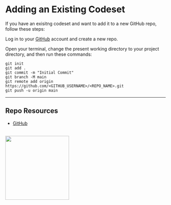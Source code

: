 # Adding an Existing Codeset

If you have an exisitng codeset and want to add it to a new GitHub repo, follow these steps:

Log in to your [GitHub](https://github.com/) account and create a new repo.

Open your terminal, change the present working directory to your project directory, and then run these commands:

```
git init
git add .
git commit -m "Initial Commit"
git branch -M main
git remote add origin https://github.com/<GITHUB_USERNAME>/<REPO_NAME>.git
git push -u origin main
```

***

## Repo Resources

* [GitHub](https://github.com/)

<br>
<a href="https://codeadam.ca">
<img src="https://cdn.codeadam.ca/images@1.0.0/codeadam-logo-coloured-horizontal.png" width="200">
</a>
